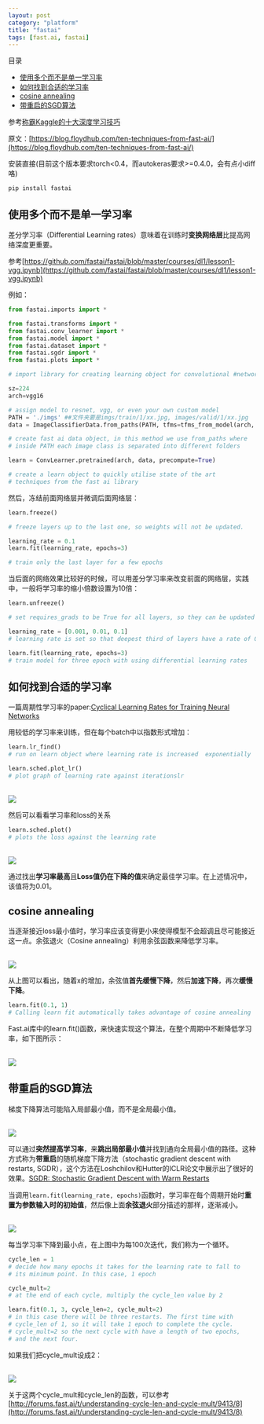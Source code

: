 ```yaml
---
layout: post
category: "platform"
title: "fastai"
tags: [fast.ai, fastai]
---
```


目录

<!-- TOC -->

- [使用多个而不是单一学习率](#使用多个而不是单一学习率)
- [如何找到合适的学习率](#如何找到合适的学习率)
- [cosine annealing](#cosine-annealing)
- [带重启的SGD算法](#带重启的sgd算法)

<!-- /TOC -->

参考[称霸Kaggle的十大深度学习技巧](https://mp.weixin.qq.com/s/gf6Ebj9Nnh-QH7fLurH_WA)

原文：[https://blog.floydhub.com/ten-techniques-from-fast-ai/](https://blog.floydhub.com/ten-techniques-from-fast-ai/)

安装直接(目前这个版本要求torch<0.4，而autokeras要求>=0.4.0，会有点小diff咯)

```shell
pip install fastai
```

## 使用多个而不是单一学习率

差分学习率（Differential Learning rates）意味着在训练时**变换网络层**比提高网络深度更重要。

参考[https://github.com/fastai/fastai/blob/master/courses/dl1/lesson1-vgg.ipynb](https://github.com/fastai/fastai/blob/master/courses/dl1/lesson1-vgg.ipynb)

例如：

```python
from fastai.imports import *

from fastai.transforms import *
from fastai.conv_learner import *
from fastai.model import *
from fastai.dataset import *
from fastai.sgdr import *
from fastai.plots import *

# import library for creating learning object for convolutional #networks

sz=224
arch=vgg16

# assign model to resnet, vgg, or even your own custom model
PATH = './imgs' ##文件夹要是imgs/train/1/xx.jpg, images/valid/1/xx.jpg
data = ImageClassifierData.from_paths(PATH, tfms=tfms_from_model(arch, sz))

# create fast ai data object, in this method we use from_paths where 
# inside PATH each image class is separated into different folders

learn = ConvLearner.pretrained(arch, data, precompute=True)

# create a learn object to quickly utilise state of the art
# techniques from the fast ai library

```

然后，冻结前面网络层并微调后面网络层：

```python
learn.freeze()

# freeze layers up to the last one, so weights will not be updated.

learning_rate = 0.1
learn.fit(learning_rate, epochs=3)

# train only the last layer for a few epochs
```

当后面的网络效果比较好的时候，可以用差分学习率来改变前面的网络层，实践中，一般将学习率的缩小倍数设置为10倍：

```python
learn.unfreeze()

# set requires_grads to be True for all layers, so they can be updated

learning_rate = [0.001, 0.01, 0.1]
# learning rate is set so that deepest third of layers have a rate of 0.001, # middle layers have a rate of 0.01, and final layers 0.1.

learn.fit(learning_rate, epochs=3)
# train model for three epoch with using differential learning rates
```

## 如何找到合适的学习率

一篇周期性学习率的paper:[Cyclical Learning Rates for Training Neural Networks](https://arxiv.org/abs/1506.01186)

用较低的学习率来训练，但在每个batch中以指数形式增加：

```python
learn.lr_find()
# run on learn object where learning rate is increased  exponentially

learn.sched.plot_lr()
# plot graph of learning rate against iterationslr
```

<html>
<br/>

<img src='../assets/cycle_lr.png' style='max-height: 200px;max-width:200px'/>
<br/>

</html>

然后可以看看学习率和loss的关系

```python
learn.sched.plot()
# plots the loss against the learning rate
```

<html>
<br/>

<img src='../assets/lr_loss.png' style='max-height: 200px;max-width:200px'/>
<br/>

</html>

通过找出**学习率最高**且**Loss值仍在下降的值**来确定最佳学习率。在上述情况中，该值将为0.01。

## cosine annealing

当逐渐接近loss最小值时，学习率应该变得更小来使得模型不会超调且尽可能接近这一点。余弦退火（Cosine annealing）利用余弦函数来降低学习率。

<html>
<br/>

<img src='../assets/cos_annealing.png' style='max-height: 200px;max-width:200px'/>
<br/>

</html>

从上图可以看出，随着x的增加，余弦值**首先缓慢下降**，然后**加速下降**，再次**缓慢下降**。

```python
learn.fit(0.1, 1)
# Calling learn fit automatically takes advantage of cosine annealing
```

Fast.ai库中的learn.fit()函数，来快速实现这个算法，在整个周期中不断降低学习率，如下图所示：

<html>
<br/>

<img src='../assets/cos_annealing_fastai.png' style='max-height: 200px;max-width:200px'/>
<br/>

</html>

## 带重启的SGD算法

梯度下降算法可能陷入局部最小值，而不是全局最小值。

<html>
<br/>

<img src='../assets/local_minima.png' style='max-height: 200px;max-width:200px'/>
<br/>

</html>

可以通过**突然提高学习率**，来**跳出局部最小值**并找到通向全局最小值的路径。这种方式称为**带重启**的随机梯度下降方法（stochastic gradient descent with restarts, SGDR），这个方法在Loshchilov和Hutter的ICLR论文中展示出了很好的效果。[SGDR: Stochastic Gradient Descent with Warm Restarts](https://arxiv.org/abs/1608.03983)

当调用```learn.fit(learning_rate, epochs)```函数时，学习率在每个周期开始时**重置为参数输入时的初始值**，然后像上面**余弦退火**部分描述的那样，逐渐减小。

<html>
<br/>

<img src='../assets/warm_restart.png' style='max-height: 200px;max-width:200px'/>
<br/>

</html>

每当学习率下降到最小点，在上图中为每100次迭代，我们称为一个循环。

```python
cycle_len = 1
# decide how many epochs it takes for the learning rate to fall to
# its minimum point. In this case, 1 epoch

cycle_mult=2
# at the end of each cycle, multiply the cycle_len value by 2

learn.fit(0.1, 3, cycle_len=2, cycle_mult=2)
# in this case there will be three restarts. The first time with
# cycle_len of 1, so it will take 1 epoch to complete the cycle.
# cycle_mult=2 so the next cycle with have a length of two epochs, 
# and the next four.
```

如果我们把cycle_mult设成2：

<html>
<br/>

<img src='../assets/warm_restart_twice.png' style='max-height: 200px;max-width:200px'/>
<br/>

</html>

关于这两个cycle_mult和cycle_len的函数，可以参考[http://forums.fast.ai/t/understanding-cycle-len-and-cycle-mult/9413/8](http://forums.fast.ai/t/understanding-cycle-len-and-cycle-mult/9413/8)
